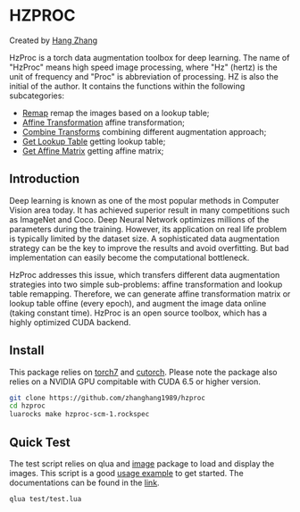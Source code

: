 #  HZPROC
Created by [Hang Zhang](http://www.hangzh.com)

HzProc is a torch data augmentation toolbox for deep learning.
The name of "HzProc" means high speed image processing, where "Hz" (hertz) 
is the unit of frequency and "Proc" is abbreviation of processing.
HZ is also the initial of the author. It contains the functions
within the following subcategories:

- [Remap](./doc/index.md#remap) remap the images based on a lookup table;
- [Affine Transformation](./doc/index.md#affine-transformation) affine transformation;
- [Combine Transforms](./doc/index.md#combine-transforms) combining different augmentation approach;
- [Get Lookup Table](./doc/index.md#get-lookup-table) getting lookup table;
- [Get Affine Matrix](./doc/index.md#get-affine-matrix) getting affine matrix;

## Introduction
Deep learning is known as one of the most popular methods in Computer 
Vision area today. 
It has achieved superior result in many competitions such as ImageNet and 
Coco. Deep Neural Network optimizes millions of the parameters during the 
training. 
However, its application on real life problem is typically limited by the 
dataset size. A sophisticated data augmentation strategy can be the 
key to improve the results and avoid overfitting. But bad 
implementation can easily become the computational bottleneck.

HzProc addresses this issue, which transfers different data 
augmentation strategies into two simple sub-problems: 
affine transformation and lookup table remapping. 
Therefore, we can generate affine transformation 
matrix or lookup table offine (every epoch), and augment the image data 
online (taking constant time). 
HzProc is an open source toolbox, which has a highly optimized CUDA 
backend. 

## Install
This package relies on [torch7](https://github.com/torch/torch7) and 
[cutorch](https://github.com/torch/cutorch). Please note the package
also relies on a NVIDIA GPU compitable with CUDA 6.5 or higher version.
```bash
git clone https://github.com/zhanghang1989/hzproc
cd hzproc
luarocks make hzproc-scm-1.rockspec
```

## Quick Test
The test script relies on qlua and [image](https://github.com/torch/image) package to load and display
the images. This script is a good [usage example](https://github.com/zhanghang1989/hzproc/blob/master/test/test.lua) to get started. The documentations can be found in the [link](https://github.com/zhanghang1989/hzproc/blob/master/doc/index.md).
```bash
qlua test/test.lua
```

